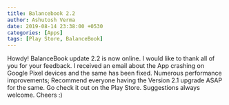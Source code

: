 ```yaml
---
title: Balancebook 2.2
author: Ashutosh Verma
date: 2019-08-14 23:38:00 +0530
categories: [Apps]
tags: [Play Store, BalanceBook]
---
```





Howdy!
BalanceBook update 2.2 is now online. I would like to thank all of you for your feedback. I received an email about the App crashing on Google Pixel devices and the same has been fixed. Numerous performance improvements; Recommend everyone having the Version 2.1 upgrade ASAP for the same. Go check it out on the Play Store.
Suggestions always welcome.
Cheers :)
